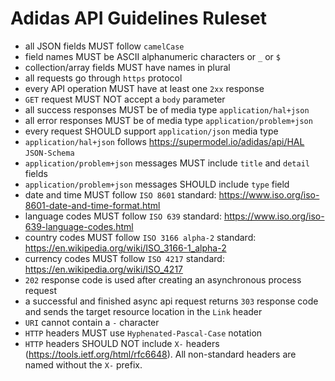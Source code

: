 # Adidas API Guidelines Ruleset

- all JSON fields MUST follow `camelCase`
- field names MUST be ASCII alphanumeric characters or `_` or `$`
- collection/array fields MUST have names in plural
- all requests go through `https` protocol
- every API operation MUST have at least one `2xx` response
- `GET` request MUST NOT accept a `body` parameter
- all success responses MUST be of media type `application/hal+json`
- all error responses MUST be of media type `application/problem+json`
- every request SHOULD support `application/json` media type
- `application/hal+json` follows https://supermodel.io/adidas/api/HAL `JSON-Schema`
- `application/problem+json` messages MUST include `title` and `detail` fields
- `application/problem+json` messages SHOULD include `type` field
- date and time MUST follow `ISO 8601` standard: https://www.iso.org/iso-8601-date-and-time-format.html
- language codes MUST follow `ISO 639` standard: https://www.iso.org/iso-639-language-codes.html
- country codes MUST follow `ISO 3166 alpha-2` standard: https://en.wikipedia.org/wiki/ISO_3166-1_alpha-2
- currency codes MUST follow `ISO 4217` standard: https://en.wikipedia.org/wiki/ISO_4217
- `202` response code is used after creating an asynchronous process request
- a successful and finished async api request returns `303` response code and sends the target resource location in the `Link` header
- `URI` cannot contain a `-` character
- `HTTP` headers MUST use `Hyphenated-Pascal-Case` notation
- `HTTP` headers SHOULD NOT include `X-` headers (https://tools.ietf.org/html/rfc6648). All non-standard headers are named without the `X-` prefix.